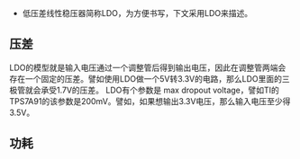 * 低压差线性稳压器简称LDO，为方便书写，下文采用LDO来描述。

## 压差
LDO的模型就是输入电压通过一个调整管后得到输出电压，因此在调整管两端会存在一个固定的压差。譬如使用LDO做一个5V转3.3V的电路，那么LDO里面的三极管就会承受1.7V的压差。
LDO有个参数是 max dropout voltage，譬如TI的TPS7A91的该参数是200mV。譬如，如果想输出3.3V电压，那么输入电压至少得3.5V。

## 功耗
